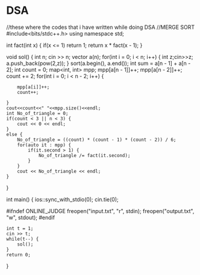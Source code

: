 # DSA
//these where the codes that i have written while doing DSA
//MERGE SORT
#include<bits/stdc++.h>
using namespace std;

int fact(int x) {
    if(x <= 1)
        return 1;
    return x * fact(x - 1);
}

void sol() {
    int n;
    cin >> n;
    vector<int> a(n);
    for(int i = 0; i < n; i++) {
        int z;cin>>z;
        a.push_back(pow(2,z));
    }
    sort(a.begin(), a.end());
    int sum = a[n - 1] + a[n - 2];
    int count = 0;
    map<int, int> mpp;
    mpp[a[n - 1]]++;
    mpp[a[n - 2]]++;
    count += 2;
    for(int i = 0; i < n - 2; i++) {
    
        mpp[a[i]]++;
        count++;
        
    }
    cout<<count<<" "<<mpp.size()<<endl;
    int No_of_triangle = 0;
    if(count < 3 || n < 3) {
        cout << 0 << endl;
    }
    else {
        No_of_triangle = ((count) * (count - 1) * (count - 2)) / 6;
        for(auto it : mpp) {
            if(it.second > 1) {
                No_of_triangle /= fact(it.second);
            }
        }
        cout << No_of_triangle << endl;
    }
}

int main() {
    ios::sync_with_stdio(0);
    cin.tie(0);

#ifndef ONLINE_JUDGE
    freopen("input.txt", "r", stdin);
    freopen("output.txt", "w", stdout);
#endif

    int t = 1;
    cin >> t;
    while(t--) {
        sol();
    }
    return 0;
}
